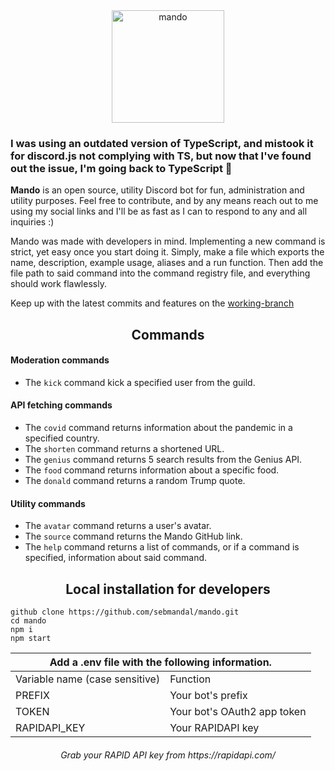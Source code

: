 <div align="center">
  <a href="https://github.com/sebmandal/mando" target="_blank">
    <img height="180" alt="mando" src="https://github.com/sebmandal/assets/blob/master/mando/mando%20transparent.svg">
  </a>
</div>

### I was using an outdated version of TypeScript, and mistook it for discord.js not complying with TS, but now that I've found out the issue, I'm going back to TypeScript 🥂

**Mando** is an open source, utility Discord bot for fun, administration and utility purposes.
Feel free to contribute, and by any means reach out to me using my social links and I'll be as fast as I can to respond to any and all inquiries :)

Mando was made with developers in mind. Implementing a new command is strict, yet easy once you start doing it. Simply, make a file which exports the name, description, example usage, aliases and a run function. Then add the file path to said command into the command registry file, and everything should work flawlessly.

Keep up with the latest commits and features on the [working-branch](https://github.com/sebmandal/mando/tree/working-branch)

## <div align="center">**Commands**</div>

#### Moderation commands

- The `kick` command kick a specified user from the guild.

#### API fetching commands

- The `covid` command returns information about the pandemic in a specified country.
- The `shorten` command returns a shortened URL.
- The `genius` command returns 5 search results from the Genius API.
- The `food` command returns information about a specific food.
- The `donald` command returns a random Trump quote.

#### Utility commands

- The `avatar` command returns a user's avatar.
- The `source` command returns the Mando GitHub link.
- The `help` command returns a list of commands, or if a command is specified, information about said command.

## <div align="center">**Local installation for developers**</div>

```
github clone https://github.com/sebmandal/mando.git
cd mando
npm i
npm start
```

<div align="center">
  <table>
    <thead>
      <tr>
        <th colspan="2">Add a .env file with the following information.</th>
      </tr>
    </thead>
    <tbody>
      <tr>
        <td>Variable name (case sensitive)</td>
        <td>Function</td>
      </tr>
      <tr>
        <td>PREFIX</td>
        <td>Your bot's prefix</td>
      </tr>
      <tr>
        <td>TOKEN</td>
        <td>Your bot's OAuth2 app token</td>
      </tr>
      <tr>
        <td>RAPIDAPI_KEY</td>
        <td>Your RAPIDAPI key</td>
      </tr>
    </tbody>
  </table>
  <h6>Grab your RAPID API key from https://rapidapi.com/</h6>
</div>
